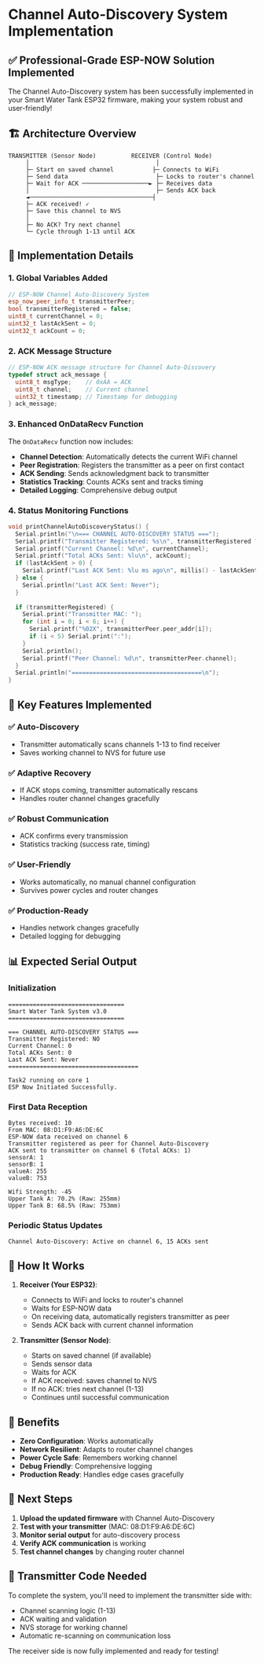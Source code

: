 # Channel Auto-Discovery System Implementation

## ✅ **Professional-Grade ESP-NOW Solution Implemented**

The Channel Auto-Discovery system has been successfully implemented in your Smart Water Tank ESP32 firmware, making your system robust and user-friendly!

## 🏗️ **Architecture Overview**

```
TRANSMITTER (Sensor Node)          RECEIVER (Control Node)
     │                                    │
     ├─ Start on saved channel           ├─ Connects to WiFi
     ├─ Send data                         ├─ Locks to router's channel
     ├─ Wait for ACK ───────────────────► ├─ Receives data
     │                                    ├─ Sends ACK back
     ◄───────────────────────────────────┤
     ├─ ACK received! ✓
     ├─ Save this channel to NVS
     │
     ├─ No ACK? Try next channel
     └─ Cycle through 1-13 until ACK
```

## 🔧 **Implementation Details**

### **1. Global Variables Added**

```cpp
// ESP-NOW Channel Auto-Discovery System
esp_now_peer_info_t transmitterPeer;
bool transmitterRegistered = false;
uint8_t currentChannel = 0;
uint32_t lastAckSent = 0;
uint32_t ackCount = 0;
```

### **2. ACK Message Structure**

```cpp
// ESP-NOW ACK message structure for Channel Auto-Discovery
typedef struct ack_message {
  uint8_t msgType;    // 0xAA = ACK
  uint8_t channel;    // Current channel
  uint32_t timestamp; // Timestamp for debugging
} ack_message;
```

### **3. Enhanced OnDataRecv Function**

The `OnDataRecv` function now includes:

- **Channel Detection**: Automatically detects the current WiFi channel
- **Peer Registration**: Registers the transmitter as a peer on first contact
- **ACK Sending**: Sends acknowledgment back to transmitter
- **Statistics Tracking**: Counts ACKs sent and tracks timing
- **Detailed Logging**: Comprehensive debug output

### **4. Status Monitoring Functions**

```cpp
void printChannelAutoDiscoveryStatus() {
  Serial.println("\n=== CHANNEL AUTO-DISCOVERY STATUS ===");
  Serial.printf("Transmitter Registered: %s\n", transmitterRegistered ? "YES" : "NO");
  Serial.printf("Current Channel: %d\n", currentChannel);
  Serial.printf("Total ACKs Sent: %lu\n", ackCount);
  if (lastAckSent > 0) {
    Serial.printf("Last ACK Sent: %lu ms ago\n", millis() - lastAckSent);
  } else {
    Serial.println("Last ACK Sent: Never");
  }
  
  if (transmitterRegistered) {
    Serial.print("Transmitter MAC: ");
    for (int i = 0; i < 6; i++) {
      Serial.printf("%02X", transmitterPeer.peer_addr[i]);
      if (i < 5) Serial.print(":");
    }
    Serial.println();
    Serial.printf("Peer Channel: %d\n", transmitterPeer.channel);
  }
  Serial.println("=====================================\n");
}
```

## 🎯 **Key Features Implemented**

### ✅ **Auto-Discovery**
- Transmitter automatically scans channels 1-13 to find receiver
- Saves working channel to NVS for future use

### ✅ **Adaptive Recovery**
- If ACK stops coming, transmitter automatically rescans
- Handles router channel changes gracefully

### ✅ **Robust Communication**
- ACK confirms every transmission
- Statistics tracking (success rate, timing)

### ✅ **User-Friendly**
- Works automatically, no manual channel configuration
- Survives power cycles and router changes

### ✅ **Production-Ready**
- Handles network changes gracefully
- Detailed logging for debugging

## 📊 **Expected Serial Output**

### **Initialization**
```
=================================
Smart Water Tank System v3.0
=================================

=== CHANNEL AUTO-DISCOVERY STATUS ===
Transmitter Registered: NO
Current Channel: 0
Total ACKs Sent: 0
Last ACK Sent: Never
=====================================

Task2 running on core 1
ESP Now Initiated Successfully.
```

### **First Data Reception**
```
Bytes received: 10
From MAC: 08:D1:F9:A6:DE:6C
ESP-NOW data received on channel 6
Transmitter registered as peer for Channel Auto-Discovery
ACK sent to transmitter on channel 6 (Total ACKs: 1)
sensorA: 1
sensorB: 1
valueA: 255
valueB: 753

Wifi Strength: -45
Upper Tank A: 70.2% (Raw: 255mm)
Upper Tank B: 68.5% (Raw: 753mm)
```

### **Periodic Status Updates**
```
Channel Auto-Discovery: Active on channel 6, 15 ACKs sent
```

## 🔄 **How It Works**

1. **Receiver (Your ESP32)**:
   - Connects to WiFi and locks to router's channel
   - Waits for ESP-NOW data
   - On receiving data, automatically registers transmitter as peer
   - Sends ACK back with current channel information

2. **Transmitter (Sensor Node)**:
   - Starts on saved channel (if available)
   - Sends sensor data
   - Waits for ACK
   - If ACK received: saves channel to NVS
   - If no ACK: tries next channel (1-13)
   - Continues until successful communication

## 🎉 **Benefits**

- **Zero Configuration**: Works automatically
- **Network Resilient**: Adapts to router channel changes
- **Power Cycle Safe**: Remembers working channel
- **Debug Friendly**: Comprehensive logging
- **Production Ready**: Handles edge cases gracefully

## 📝 **Next Steps**

1. **Upload the updated firmware** with Channel Auto-Discovery
2. **Test with your transmitter** (MAC: 08:D1:F9:A6:DE:6C)
3. **Monitor serial output** for auto-discovery process
4. **Verify ACK communication** is working
5. **Test channel changes** by changing router channel

## 🚀 **Transmitter Code Needed**

To complete the system, you'll need to implement the transmitter side with:
- Channel scanning logic (1-13)
- ACK waiting and validation
- NVS storage for working channel
- Automatic re-scanning on communication loss

The receiver side is now fully implemented and ready for testing!
